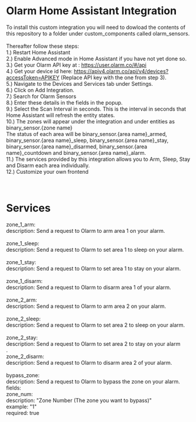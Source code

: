 # Olarm Home Assistant Integration
To install this custom integration you will need to dowload the contents of this repository to a folder under custom_components called olarm_sensors.<br />
<br />
Thereafter follow these steps:<br />
1.) Restart Home Assistant<br />
2.) Enable Advanced mode in Home Assistant if you have not yet done so.<br />
3.) Get your Olarm API key at : https://user.olarm.co/#/api<br />
4.) Get your device id here: https://apiv4.olarm.co/api/v4/devices?accessToken=APIKEY (Replace API key with the one from step 3).<br />
5.) Navigate to the Devices and Services tab under Settings.<br />
6.) Click on Add Integration.<br />
7.) Search for Olarm Sensors<br />
8.) Enter these details in the fields in the popup.<br />
9.) Select the Scan Interval in seconds. This is the interval in seconds that Home Assistant will refresh the entity states.<br />
10.) The zones will appear under the integration and under entities as binary_sensor.{zone name}<br />The status of each area will be binary_sensor.{area name}_armed, binary_sensor.{area name}_sleep, binary_sensor.{area name}_stay, binary_sensor.{area name}_disarmed, binary_sensor.{area name}_countdown and binary_sensor.{area name}_alarm.</br>
11.) The services provided by this integration allows you to Arm, Sleep, Stay and Disarm each area individually.<br />
12.) Customize your own frontend<br />
<br />
<br />
# Services</br>
zone_1_arm:</br>
  description: Send a request to Olarm to arm area 1 on your alarm.</br>
</br>
zone_1_sleep:</br>
  description: Send a request to Olarm to set area 1 to sleep on your alarm.</br>
</br>
zone_1_stay:</br>
  description: Send a request to Olarm to set area 1 to stay on your alarm.</br>
</br>
zone_1_disarm:</br>
  description: Send a request to Olarm to disarm area 1 of your alarm.</br>
</br>
zone_2_arm:</br>
  description: Send a request to Olarm to arm area 2 on your alarm.</br>
</br>
zone_2_sleep:</br>
  description: Send a request to Olarm to set area 2 to sleep on your alarm.</br>
</br>
zone_2_stay:</br>
  description: Send a request to Olarm to set area 2 to stay on your alarm</br>.
</br>
zone_2_disarm:</br>
  description: Send a request to Olarm to disarm area 2 of your alarm.</br>
</br>
bypass_zone:</br>
  description: Send a request to Olarm to bypass the zone on your alarm.</br>
  fields:</br>
    zone_num:</br>
      description: "Zone Number (The zone you want to bypass)"</br>
      example: "1"</br>
      required: true</br>
